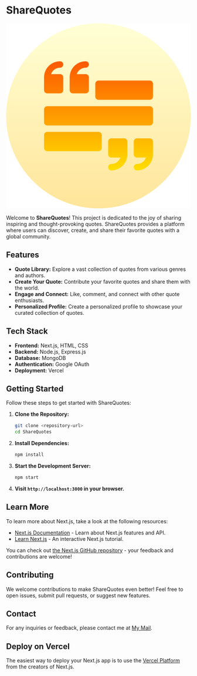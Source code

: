 
# ShareQuotes

![ShareQuotes Logo](./public/assets/images/logo.png) 


Welcome to **ShareQuotes**! This project is dedicated to the joy of sharing inspiring and thought-provoking quotes. ShareQuotes provides a platform where users can discover, create, and share their favorite quotes with a global community.


## Features

- **Quote Library:** Explore a vast collection of quotes from various genres and authors.
- **Create Your Quote:** Contribute your favorite quotes and share them with the world.
- **Engage and Connect:** Like, comment, and connect with other quote enthusiasts.
- **Personalized Profile:** Create a personalized profile to showcase your curated collection of quotes.

## Tech Stack

- **Frontend:** Next.js, HTML, CSS
- **Backend:** Node.js, Express.js
- **Database:** MongoDB
- **Authentication:** Google OAuth
- **Deployment:** Vercel

## Getting Started

Follow these steps to get started with ShareQuotes:

1. **Clone the Repository:**
   ```bash
   git clone <repository-url>
   cd ShareQuotes
   ```

2. **Install Dependencies:**
   ```bash
   npm install
   ```

3. **Start the Development Server:**
   ```bash
   npm start
   ```

4. **Visit `http://localhost:3000` in your browser.**


## Learn More

To learn more about Next.js, take a look at the following resources:

- [Next.js Documentation](https://nextjs.org/docs) - Learn about Next.js features and API.
- [Learn Next.js](https://nextjs.org/learn) - An interactive Next.js tutorial.

You can check out [the Next.js GitHub repository](https://github.com/vercel/next.js/) - your feedback and contributions are welcome!

## Contributing

We welcome contributions to make ShareQuotes even better! Feel free to open issues, submit pull requests, or suggest new features.

## Contact

For any inquiries or feedback, please contact me at [My Mail](mailto:shreyaspathak.ofc@gmail.com).

## Deploy on Vercel

The easiest way to deploy your Next.js app is to use the [Vercel Platform](https://vercel.com/new?utm_medium=default-template&filter=next.js&utm_source=create-next-app&utm_campaign=create-next-app-readme) from the creators of Next.js.
